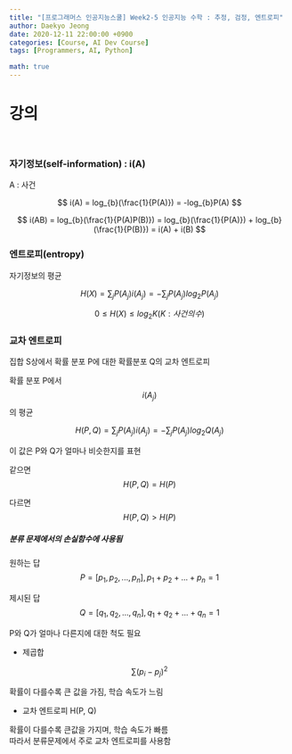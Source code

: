 ```yaml
---
title: "[프로그래머스 인공지능스쿨] Week2-5 인공지능 수학 : 추정, 검정, 엔트로피"
author: Daekyo Jeong
date: 2020-12-11 22:00:00 +0900
categories: [Course, AI Dev Course]
tags: [Programmers, AI, Python]

math: true
---
```


# **강의**   
<br/>

### **자기정보(self-information) : i(A)**  

A : 사건  

$$
i(A) = log_{b}(\frac{1}{P(A)}) = -log_{b}P(A)
$$


$$
i(AB) = log_{b}(\frac{1}{P(A)P(B)}) = log_{b}(\frac{1}{P(A)}) + log_{b}(\frac{1}{P(B)}) = i(A) + i(B)
$$

### **엔트로피(entropy)**  

자기정보의 평균  

$$
H(X) = \sum_{j}P(A_{j})i(A_{j}) = -\sum_{j}P(A_{j})log_{2}P(A_{j})
$$

$$
0 \le H(X) \le log_{2}K (K: 사건의 수)
$$


### **교차 엔트로피**  

집합 S상에서 확률 분포 P에 대한 확률분포 Q의 교차 엔트로피  

확률 분포 P에서 $$i(A_{j})$$의 평균  

$$
H(P,Q) = \sum_{j}P(A_{j})i(A_{j}) = -\sum_{j}P(A_{j})log_{2}Q(A_{j})  
$$

이 값은 P와 Q가 얼마나 비슷한지를 표현  

같으면 $$H(P,Q) = H(P)$$  

다르면 $$H(P,Q) > H(P)$$  

##### **분류 문제에서의 손실함수에 사용됨**  


원하는 답 $$P = [p_{1}, p_{2}, ..., p_{n}], p_{1} + p_{2} + ... + p_{n} = 1$$  

제시된 답 $$Q = [q_{1}, q_{2}, ..., q_{n}], q_{1} + q_{2} + ... + q_{n} = 1$$  

P와 Q가 얼마나 다른지에 대한 척도 필요  

- 제곱합  

$$
\sum(p_{i} - p_{j})^2
$$

확률이 다를수록 큰 값을 가짐, 학습 속도가 느림  

- 교차 엔트로피 H(P, Q)

확률이 다를수록 큰값을 가지며, 학습 속도가 빠름  
따라서 분류문제에서 주로 교차 엔트로피를 사용함  




<br/>
